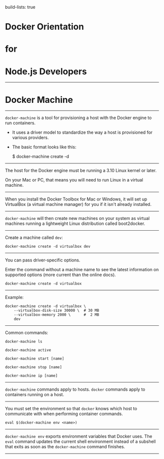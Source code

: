 build-lists: true

# Docker Orientation
# for
# Node.js Developers

---

# Docker Machine

---

`docker-machine` is a tool for provisioning a host with the Docker engine to run containers.

- It uses a driver model to standardize the way a host is provisioned for various providers.

- The basic format looks like this:

    $ docker-machine create -d <driver> <machine-name>

---

The host for the Docker engine must be running a 3.10 Linux kernel or later.

On your Mac or PC, that means you will need to run Linux in a virtual machine.

---

When you install the Docker Toolbox for Mac or Windows, it will set up VirtualBox (a virtual machine manager) for you if it isn't already installed.

---

`docker-machine` will then create new machines on your system as virtual machines running a lightweight Linux distribution called boot2docker.

---

Create a machine called `dev`:

    docker-machine create -d virtualbox dev

---

You can pass driver-specific options.

Enter the command without a machine name to see the latest information on supported options (more current than the online docs).

    docker-machine create -d virtualbox

---

Example:

    docker-machine create -d virtualbox \
        --virtualbox-disk-size 30000 \  # 30 MB
        --virtualbox-memory 2000 \      #  2 MB
        dev

---

Common commands:

    docker-machine ls

    docker-machine active

    docker-machine start [name]

    docker-machine stop [name]

    docker-machine ip [name]

---

`docker-machine` commands apply to hosts. `docker` commands apply to containers running on a host.

---

You must set the environment so that `docker` knows which host to communicate with when performing container commands.

    eval $(docker-machine env <name>)

---

`docker-machine env` exports environment variables that Docker uses. The `eval` command updates the current shell environment instead of a subshell that exits as soon as the `docker-machine` command finishes.

---
